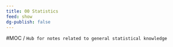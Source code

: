 ```yaml
---
title: 00 Statistics
feed: show
dg-publish: false
---
```



#MOC  / `Hub for notes related to general statistical knowledge`